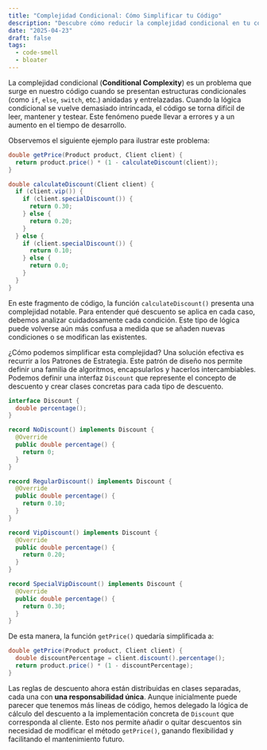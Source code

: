 ```yaml
---
title: "Complejidad Condicional: Cómo Simplificar tu Código"
description: "Descubre cómo reducir la complejidad condicional en tu código usando el Patrón Estrategia. Mejora la legibilidad, mantenimiento y flexibilidad de tu código."
date: "2025-04-23"
draft: false
tags:
  - code-smell
  - bloater
---
```


La complejidad condicional (**Conditional Complexity**) es un problema que surge en nuestro código cuando se presentan estructuras condicionales (como `if`, `else`, `switch`, etc.) anidadas y entrelazadas. Cuando la lógica condicional se vuelve demasiado intrincada, el código se torna difícil de leer, mantener y testear. Este fenómeno puede llevar a errores y a un aumento en el tiempo de desarrollo.

Observemos el siguiente ejemplo para ilustrar este problema:

```java
double getPrice(Product product, Client client) {
  return product.price() * (1 - calculateDiscount(client));
}

double calculateDiscount(Client client) {
  if (client.vip()) {
    if (client.specialDiscount()) {
      return 0.30;
    } else {
      return 0.20;
    }
  } else {
    if (client.specialDiscount()) {
      return 0.10;
    } else {
      return 0.0;
    }
  }
}
```

En este fragmento de código, la función `calculateDiscount()` presenta una complejidad notable. Para entender qué descuento se aplica en cada caso, debemos analizar cuidadosamente cada condición. Este tipo de lógica puede volverse aún más confusa a medida que se añaden nuevas condiciones o se modifican las existentes.

¿Cómo podemos simplificar esta complejidad? Una solución efectiva es recurrir a los Patrones de Estrategia. Este patrón de diseño nos permite definir una familia de algoritmos, encapsularlos y hacerlos intercambiables. Podemos definir una interfaz `Discount` que represente el concepto de descuento y crear clases concretas para cada tipo de descuento.

```java
interface Discount {
  double percentage();
}

record NoDiscount() implements Discount {
  @Override
  public double percentage() {
    return 0;
  }
}

record RegularDiscount() implements Discount {
  @Override
  public double percentage() {
    return 0.10;
  }
}

record VipDiscount() implements Discount {
  @Override
  public double percentage() {
    return 0.20;
  }
}

record SpecialVipDiscount() implements Discount {
  @Override
  public double percentage() {
    return 0.30;
  }
}
```

De esta manera, la función `getPrice()` quedaría simplificada a:

```java
double getPrice(Product product, Client client) {
  double discountPercentage = client.discount().percentage();
  return product.price() * (1 - discountPercentage);
}
```

Las reglas de descuento ahora están distribuidas en clases separadas, cada una con **una responsabilidad única**. Aunque inicialmente puede parecer que tenemos más líneas de código, hemos delegado la lógica de cálculo del descuento a la implementación concreta de `Discount` que corresponda al cliente. Esto nos permite añadir o quitar descuentos sin necesidad de modificar el método `getPrice()`, ganando flexibilidad y facilitando el mantenimiento futuro.

